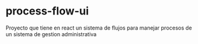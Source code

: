 # process-flow-ui
Proyecto que tiene en react un sistema de flujos para manejar procesos de un sistema de gestion administrativa
